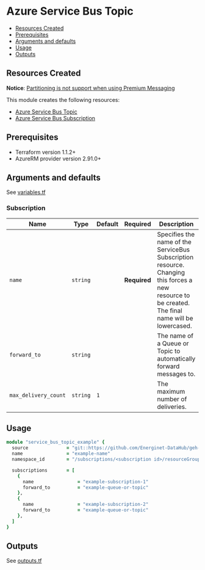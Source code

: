 # Azure Service Bus Topic

- [Resources Created](#resources-created)
- [Prerequisites](#prerequisites)
- [Arguments and defaults](#arguments-and-defaults)
- [Usage](#usage)
- [Outputs](#outputs)

## Resources Created

**Notice**: [Partitioning is not support when using Premium Messaging](https://docs.microsoft.com/en-us/azure/service-bus-messaging/service-bus-premium-messaging#partitioned-queues-and-topics)

This module creates the following resources:

- [Azure Service Bus Topic](https://registry.terraform.io/providers/hashicorp/azurerm/latest/docs/resources/service_bus_topic)
- [Azure Service Bus Subscription](https://registry.terraform.io/providers/hashicorp/azurerm/latest/docs/resources/service_bus_subscription)

## Prerequisites

- Terraform version 1.1.2+
- AzureRM provider version 2.91.0+

## Arguments and defaults

See [variables.tf](./variables.tf)

### Subscription

| Name | Type | Default | Required | Description |
|-|-|-|-|-|
| `name` | `string` | | **Required** | Specifies the name of the ServiceBus Subscription resource. Changing this forces a new resource to be created. The final name will be lowercased. |
| `forward_to` | `string` | | | The name of a Queue or Topic to automatically forward messages to. |
| `max_delivery_count` | `string` | `1` | | The maximum number of deliveries. |

## Usage

```ruby
module "service_bus_topic_example" {
  source              = "git::https://github.com/Energinet-DataHub/geh-terraform-modules.git//azure/service_bus-topic?ref=6.0.0"
  name                = "example-name"
  namespace_id        = "/subscriptions/<subscription id>/resourceGroups/<resource group>/providers/Microsoft.ServiceBus/namespaces/example-namespace-name"

  subscriptions       = [
    {
      name                = "example-subscription-1"
      forward_to          = "example-queue-or-topic"
    },
    {
      name                = "example-subscription-2"
      forward_to          = "example-queue-or-topic"
    },
  ]
}
```

## Outputs

See [outputs.tf](./outputs.tf)
